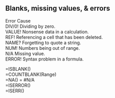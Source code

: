 ## Blanks, missing values, & errors
Error	Cause <br>
DIV/0!	Dividing by zero. <br>
VALUE!	Nonsense data in a calculation. <br>
REF!	Referencing a cell that has been deleted. <br>
NAME?	Forgetting to quote a string. <br>
NUM!	Numbers being out of range. <br>
N/A	Missing value. <br>
ERROR!	Syntax problem in a formula. <br>


=ISBLANK() <br>
=COUNTBLANK(Range) <br>
=NA() = #N/A <br>
=ISERROR() <br>
=ISERR() <br>